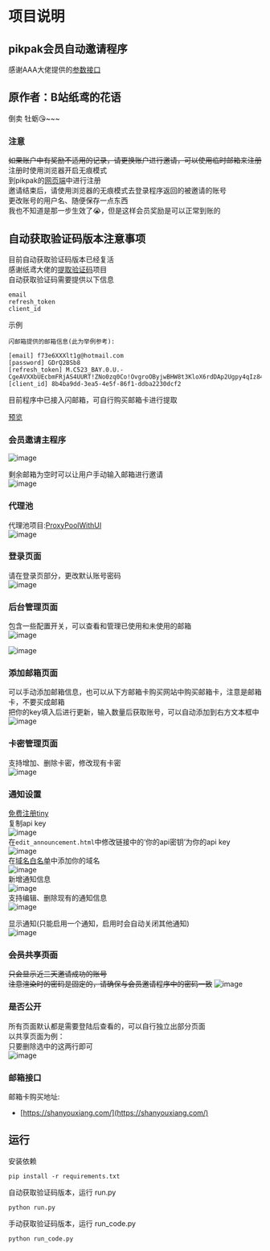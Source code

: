 
# 项目说明

## pikpak会员自动邀请程序
感谢AAA大佬提供的[参数接口](https://doc.apipost.net/docs/detail/314e89ad4864000?target_id=34e75066b2f002)  

## 原作者：B站纸鸢的花语
倒卖 牡蛎😘~~~

### 注意
~~如果账户中有奖励不适用的记录，请更换账户进行邀请，可以使用临时邮箱来注册~~  
注册时使用浏览器开启无痕模式  
到pikpak的[网页端](https://pikpak.me)中进行注册  
邀请结束后，请使用浏览器的无痕模式去登录程序返回的被邀请的账号  
更改账号的用户名、随便保存一点东西  
我也不知道是那一步生效了😭，但是这样会员奖励是可以正常到账的  


## 自动获取验证码版本注意事项  
目前自动获取验证码版本已经复活  
感谢纸鸢大佬的[提取验证码](https://github.com/kiteyuan/Pikpak-Verification-Code)项目  
自动获取验证码需要提供以下信息  
```
email
refresh_token
client_id
```
示例  
```
闪邮箱提供的邮箱信息(此为举例参考):

[email] f73e6XXXlt1g@hotmail.com
[password] GDrQ2BSb8
[refresh_token] M.C523_BAY.0.U.-CgeAVXXbUEcbmFRjAS4UURT!ZNo0zq0Co!OvgroOByjwBHW8t3KloX6rdDAp2Ugpy4qIz84Xa2oyIPDUwvuEdb7xSYBPna74RRIGnOp5yp6D5Rb*GgdBEDxEZdEkCOdbwsC9JMLg6FlVnwgY6ubWIYKvULJmKOGKs*YXXXXXXXXXXXXXXXXX6QjBjjMY2ezziJDfga4TI*z9AMDW3*DSvSpGAkKtHG8bdFO4B7NItxLlMHiAEaVaOxSeqQuKAZVxy7N8kzKMcVNxTcjX1sbjfAZIznfKZXU*rQ4z64lTc6vMq*7hf774q3yFXQj2OMJoNXr6KUr9WcG!vrKHp1F5lVX!6defcYA8SgtXtMCFtrh3JrNsJJAAnUXNbXOgnGmwvdnZ5jxnYxegjVIn6!yv*tw$
[client_id] 8b4ba9dd-3ea5-4e5f-86f1-ddba2230dcf2
```
目前程序中已接入闪邮箱，可自行购买邮箱卡进行提取  

[预览](https://pik.bocchi2b.top)


### 会员邀请主程序
![image](https://github.com/user-attachments/assets/d2d6704b-03af-46cb-9ad4-68ecf4c8b282)  

剩余邮箱为空时可以让用户手动输入邮箱进行邀请  
![image](https://github.com/user-attachments/assets/2b3aa86f-880b-404b-add6-59dccb20f9fd)  

### 代理池  
代理池项目:[ProxyPoolWithUI](https://github.com/OxOOo/ProxyPoolWithUI?tab=readme-ov-file)  
![image](https://github.com/user-attachments/assets/5c3fca09-6fb4-41d1-aeda-d69dc41d296b)


### 登录页面
请在登录页部分，更改默认账号密码  
![image](https://github.com/user-attachments/assets/2f890414-ceea-44f4-b07e-88de4f3c9ef0)

### 后台管理页面
包含一些配置开关，可以查看和管理已使用和未使用的邮箱  
![image](https://github.com/user-attachments/assets/c99085cd-cc94-495e-90fb-40936106502e)

![image](https://github.com/user-attachments/assets/d701587a-e496-4f61-a857-9a8a352aed90)  

### 添加邮箱页面
可以手动添加邮箱信息，也可以从下方邮箱卡购买网站中购买邮箱卡，注意是邮箱卡，不要买成邮箱  
把你的key填入后进行更新，输入数量后获取账号，可以自动添加到右方文本框中  
![image](https://github.com/user-attachments/assets/9962762c-8974-48f0-a9d1-973e4234def0)

### 卡密管理页面
支持增加、删除卡密，修改现有卡密  
![image](https://github.com/user-attachments/assets/795fafe7-820e-46d1-bbdd-5123bdac0a88)  

### 通知设置
[免费注册tiny](https://www.tiny.cloud/)  
复制api key  
![image](https://github.com/user-attachments/assets/4a125eb9-2de9-402a-a77b-d039cd703001)  
在```edit_announcement.html```中修改链接中的‘你的api密钥’为你的api key   
![image](https://github.com/user-attachments/assets/459bd39c-67d0-40d6-83f0-c2ab219cd7c2)  
在[域名白名单](https://www.tiny.cloud/my-account/domains/)中添加你的域名  
![image](https://github.com/user-attachments/assets/16867cf0-1fe7-4c89-a3a2-a56415b3cfe2)  
新增通知信息  
![image](https://github.com/user-attachments/assets/37852543-d88e-470f-93b8-86b14423f25e)  
支持编辑、删除现有的通知信息   
![image](https://github.com/user-attachments/assets/3c4e8565-3c1e-4e1a-9cb5-fd621554731d)

显示通知(只能启用一个通知，启用时会自动关闭其他通知)   
![image](https://github.com/user-attachments/assets/a4a7e9e9-84f6-47ed-9b3c-dd974d6bf216)




### ~~会员共享页面~~
~~只会显示近三天邀请成功的账号  
注意渲染时的密码是固定的，请确保与会员邀请程序中的密码一致~~
![image](https://github.com/user-attachments/assets/a3fc3c51-cc96-4917-9a9c-ddcec9478553)


### 是否公开
所有页面默认都是需要登陆后查看的，可以自行独立出部分页面  
以共享页面为例：  
只要删除选中的这两行即可  
![image](https://github.com/user-attachments/assets/253f1364-595c-4d00-8561-095da1587e0a)

### 邮箱接口
邮箱卡购买地址:
- [https://shanyouxiang.com/](https://shanyouxiang.com/)


## 运行
安装依赖 
```
pip install -r requirements.txt
```  
自动获取验证码版本，运行 run.py
```
python run.py
```
手动获取验证码版本，运行 run_code.py
```
python run_code.py
```

